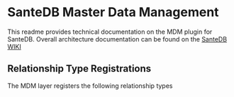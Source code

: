 # SanteDB Master Data Management 

This readme provides technical documentation on the MDM plugin for SanteDB. Overall architecture documentation can be found
on the [SanteDB WIKI](https://help.santesuite.org/santedb/architecture/data-storage-patterns/master-data-storage)

## Relationship Type Registrations

The MDM layer registers the following relationship types 